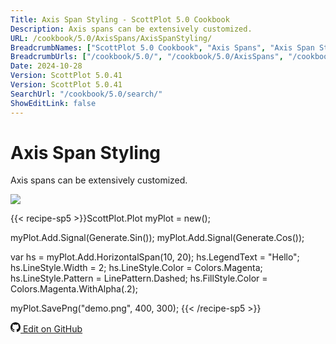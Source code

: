 ```yaml
---
Title: Axis Span Styling - ScottPlot 5.0 Cookbook
Description: Axis spans can be extensively customized.
URL: /cookbook/5.0/AxisSpans/AxisSpanStyling/
BreadcrumbNames: ["ScottPlot 5.0 Cookbook", "Axis Spans", "Axis Span Styling"]
BreadcrumbUrls: ["/cookbook/5.0/", "/cookbook/5.0/AxisSpans", "/cookbook/5.0/AxisSpans/AxisSpanStyling"]
Date: 2024-10-28
Version: ScottPlot 5.0.41
Version: ScottPlot 5.0.41
SearchUrl: "/cookbook/5.0/search/"
ShowEditLink: false
---
```


# Axis Span Styling


Axis spans can be extensively customized.

[![](/cookbook/5.0/images/AxisSpanStyling.png?241027221943)](/cookbook/5.0/images/AxisSpanStyling.png?241027221943)

{{< recipe-sp5 >}}ScottPlot.Plot myPlot = new();

myPlot.Add.Signal(Generate.Sin());
myPlot.Add.Signal(Generate.Cos());

var hs = myPlot.Add.HorizontalSpan(10, 20);
hs.LegendText = "Hello";
hs.LineStyle.Width = 2;
hs.LineStyle.Color = Colors.Magenta;
hs.LineStyle.Pattern = LinePattern.Dashed;
hs.FillStyle.Color = Colors.Magenta.WithAlpha(.2);

myPlot.SavePng("demo.png", 400, 300);
{{< /recipe-sp5 >}}

<a href='https://github.com/ScottPlot/ScottPlot/blob/main/src/ScottPlot5/ScottPlot5%20Cookbook/Recipes/PlotTypes/AxisSpans.cs'><svg xmlns="http://www.w3.org/2000/svg" width="16" height="16" fill="currentColor" class="mb-1 bi bi-github" viewBox="0 0 16 16">
  <path d="M8 0C3.58 0 0 3.58 0 8c0 3.54 2.29 6.53 5.47 7.59.4.07.55-.17.55-.38 0-.19-.01-.82-.01-1.49-2.01.37-2.53-.49-2.69-.94-.09-.23-.48-.94-.82-1.13-.28-.15-.68-.52-.01-.53.63-.01 1.08.58 1.23.82.72 1.21 1.87.87 2.33.66.07-.52.28-.87.51-1.07-1.78-.2-3.64-.89-3.64-3.95 0-.87.31-1.59.82-2.15-.08-.2-.36-1.02.08-2.12 0 0 .67-.21 2.2.82.64-.18 1.32-.27 2-.27s1.36.09 2 .27c1.53-1.04 2.2-.82 2.2-.82.44 1.1.16 1.92.08 2.12.51.56.82 1.27.82 2.15 0 3.07-1.87 3.75-3.65 3.95.29.25.54.73.54 1.48 0 1.07-.01 1.93-.01 2.2 0 .21.15.46.55.38A8.01 8.01 0 0 0 16 8c0-4.42-3.58-8-8-8"/>
</svg> Edit on GitHub</a>

